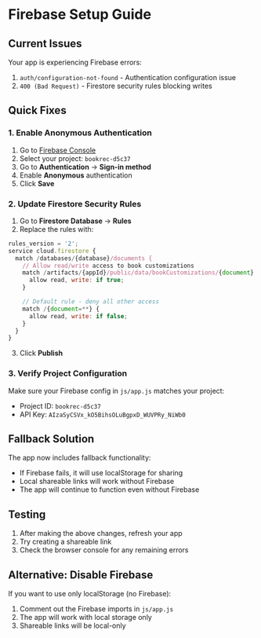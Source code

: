 # Firebase Setup Guide

## Current Issues

Your app is experiencing Firebase errors:

1. `auth/configuration-not-found` - Authentication configuration issue
2. `400 (Bad Request)` - Firestore security rules blocking writes

## Quick Fixes

### 1. Enable Anonymous Authentication

1. Go to [Firebase Console](https://console.firebase.google.com/)
2. Select your project: `bookrec-d5c37`
3. Go to **Authentication** → **Sign-in method**
4. Enable **Anonymous** authentication
5. Click **Save**

### 2. Update Firestore Security Rules

1. Go to **Firestore Database** → **Rules**
2. Replace the rules with:

```javascript
rules_version = '2';
service cloud.firestore {
  match /databases/{database}/documents {
    // Allow read/write access to book customizations
    match /artifacts/{appId}/public/data/bookCustomizations/{document} {
      allow read, write: if true;
    }

    // Default rule - deny all other access
    match /{document=**} {
      allow read, write: if false;
    }
  }
}
```

3. Click **Publish**

### 3. Verify Project Configuration

Make sure your Firebase config in `js/app.js` matches your project:

- Project ID: `bookrec-d5c37`
- API Key: `AIzaSyCSVx_kO5BihsOLuBgpxD_WUVPRy_NiWb0`

## Fallback Solution

The app now includes fallback functionality:

- If Firebase fails, it will use localStorage for sharing
- Local shareable links will work without Firebase
- The app will continue to function even without Firebase

## Testing

1. After making the above changes, refresh your app
2. Try creating a shareable link
3. Check the browser console for any remaining errors

## Alternative: Disable Firebase

If you want to use only localStorage (no Firebase):

1. Comment out the Firebase imports in `js/app.js`
2. The app will work with local storage only
3. Shareable links will be local-only
